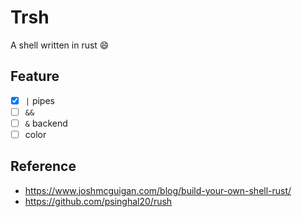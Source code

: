 # Trsh
A shell written in rust 😄

## Feature
- [x] `|` pipes
- [ ] `&&` 
- [ ] `&` backend
- [ ] color

## Reference
- https://www.joshmcguigan.com/blog/build-your-own-shell-rust/
- https://github.com/psinghal20/rush
